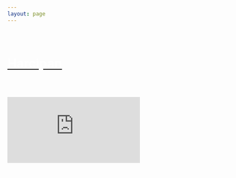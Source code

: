 ```yaml
---
layout: page
---
```

<div class="imbg" style="border-bottom: solid 1px white;">
<div style="padding:20px 0px 20px 0px;"> <!--harcipan-->
    	   <div><a href="https://www.youtube.com/channel/UCy3yNK-EadvQCXvWVWrC5zQ"><h1 style="color:white;">Harcipan</h1></a></div>
         <div style="display: flex; justify-content: center; padding: 20px 0px;">
          <div class="foot-item">
            <i class="fab fa-youtube" onclick="window.location='https://www.youtube.com/channel/UCy3yNK-EadvQCXvWVWrC5zQ';"></i>
          </div>
          <div class="foot-item">
            <i class="fab fa-instagram" onclick="window.location='https://www.instagram.com/kemecsei01/';"></i>
          </div>
        </div>
        <iframe class="avgifr" src='https://www.tubebuddy.com/quicknav/latestembed/UCcEDZeft2x_hYCzSOutrytA' frameborder='0' allowfullscreen></iframe>
      </div>
  </div>